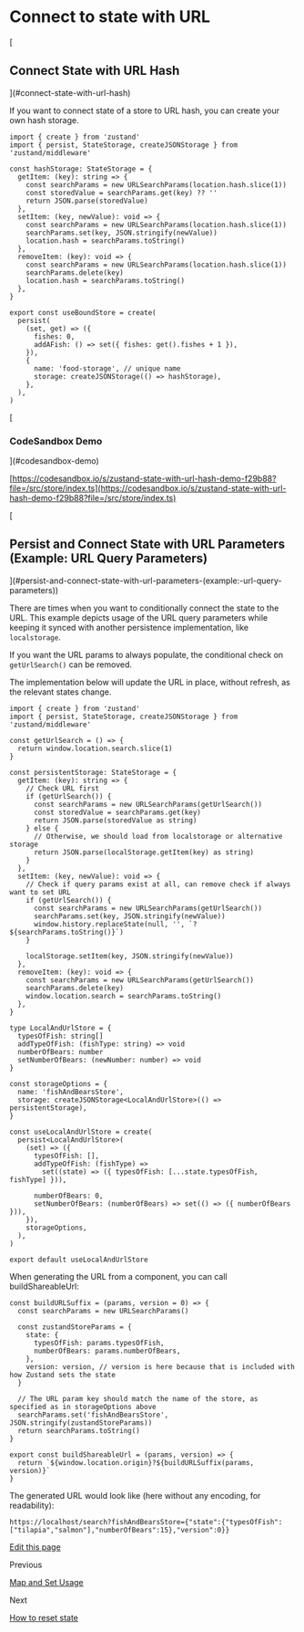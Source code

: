Connect to state with URL
=========================

[

Connect State with URL Hash
---------------------------

](#connect-state-with-url-hash)

If you want to connect state of a store to URL hash, you can create your own hash storage.

    import { create } from 'zustand'
    import { persist, StateStorage, createJSONStorage } from 'zustand/middleware'
    
    const hashStorage: StateStorage = {
      getItem: (key): string => {
        const searchParams = new URLSearchParams(location.hash.slice(1))
        const storedValue = searchParams.get(key) ?? ''
        return JSON.parse(storedValue)
      },
      setItem: (key, newValue): void => {
        const searchParams = new URLSearchParams(location.hash.slice(1))
        searchParams.set(key, JSON.stringify(newValue))
        location.hash = searchParams.toString()
      },
      removeItem: (key): void => {
        const searchParams = new URLSearchParams(location.hash.slice(1))
        searchParams.delete(key)
        location.hash = searchParams.toString()
      },
    }
    
    export const useBoundStore = create(
      persist(
        (set, get) => ({
          fishes: 0,
          addAFish: () => set({ fishes: get().fishes + 1 }),
        }),
        {
          name: 'food-storage', // unique name
          storage: createJSONStorage(() => hashStorage),
        },
      ),
    )
    

[

### CodeSandbox Demo

](#codesandbox-demo)

[https://codesandbox.io/s/zustand-state-with-url-hash-demo-f29b88?file=/src/store/index.ts](https://codesandbox.io/s/zustand-state-with-url-hash-demo-f29b88?file=/src/store/index.ts)

[

Persist and Connect State with URL Parameters (Example: URL Query Parameters)
-----------------------------------------------------------------------------

](#persist-and-connect-state-with-url-parameters-\(example:-url-query-parameters\))

There are times when you want to conditionally connect the state to the URL. This example depicts usage of the URL query parameters while keeping it synced with another persistence implementation, like `localstorage`.

If you want the URL params to always populate, the conditional check on `getUrlSearch()` can be removed.

The implementation below will update the URL in place, without refresh, as the relevant states change.

    import { create } from 'zustand'
    import { persist, StateStorage, createJSONStorage } from 'zustand/middleware'
    
    const getUrlSearch = () => {
      return window.location.search.slice(1)
    }
    
    const persistentStorage: StateStorage = {
      getItem: (key): string => {
        // Check URL first
        if (getUrlSearch()) {
          const searchParams = new URLSearchParams(getUrlSearch())
          const storedValue = searchParams.get(key)
          return JSON.parse(storedValue as string)
        } else {
          // Otherwise, we should load from localstorage or alternative storage
          return JSON.parse(localStorage.getItem(key) as string)
        }
      },
      setItem: (key, newValue): void => {
        // Check if query params exist at all, can remove check if always want to set URL
        if (getUrlSearch()) {
          const searchParams = new URLSearchParams(getUrlSearch())
          searchParams.set(key, JSON.stringify(newValue))
          window.history.replaceState(null, '', `?${searchParams.toString()}`)
        }
    
        localStorage.setItem(key, JSON.stringify(newValue))
      },
      removeItem: (key): void => {
        const searchParams = new URLSearchParams(getUrlSearch())
        searchParams.delete(key)
        window.location.search = searchParams.toString()
      },
    }
    
    type LocalAndUrlStore = {
      typesOfFish: string[]
      addTypeOfFish: (fishType: string) => void
      numberOfBears: number
      setNumberOfBears: (newNumber: number) => void
    }
    
    const storageOptions = {
      name: 'fishAndBearsStore',
      storage: createJSONStorage<LocalAndUrlStore>(() => persistentStorage),
    }
    
    const useLocalAndUrlStore = create(
      persist<LocalAndUrlStore>(
        (set) => ({
          typesOfFish: [],
          addTypeOfFish: (fishType) =>
            set((state) => ({ typesOfFish: [...state.typesOfFish, fishType] })),
    
          numberOfBears: 0,
          setNumberOfBears: (numberOfBears) => set(() => ({ numberOfBears })),
        }),
        storageOptions,
      ),
    )
    
    export default useLocalAndUrlStore
    

When generating the URL from a component, you can call buildShareableUrl:

    const buildURLSuffix = (params, version = 0) => {
      const searchParams = new URLSearchParams()
    
      const zustandStoreParams = {
        state: {
          typesOfFish: params.typesOfFish,
          numberOfBears: params.numberOfBears,
        },
        version: version, // version is here because that is included with how Zustand sets the state
      }
    
      // The URL param key should match the name of the store, as specified as in storageOptions above
      searchParams.set('fishAndBearsStore', JSON.stringify(zustandStoreParams))
      return searchParams.toString()
    }
    
    export const buildShareableUrl = (params, version) => {
      return `${window.location.origin}?${buildURLSuffix(params, version)}`
    }
    

The generated URL would look like (here without any encoding, for readability):

`https://localhost/search?fishAndBearsStore={"state":{"typesOfFish":["tilapia","salmon"],"numberOfBears":15},"version":0}}`

[Edit this page](https://github.com/pmndrs/zustand/edit/main/docs/guides/connect-to-state-with-url-hash.md)

Previous

[Map and Set Usage](/guides/maps-and-sets-usage)

Next

[How to reset state](/guides/how-to-reset-state)